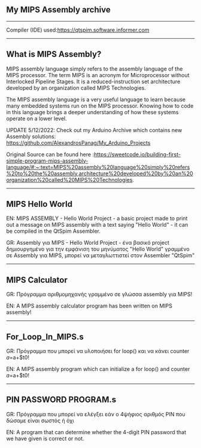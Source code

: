 My MIPS Assembly archive
--------

----
Compiler (IDE) used:https://qtspim.software.informer.com



----
What is MIPS Assembly?
-----
MIPS assembly language simply refers to the assembly language of the MIPS processor. The term MIPS is an acronym for Microprocessor without Interlocked Pipeline Stages. It is a reduced-instruction set architecture developed by an organization called MIPS Technologies.

The MIPS assembly language is a very useful language to learn because many embedded systems run on the MIPS processor. Knowing how to code in this language brings a deeper understanding of how these systems operate on a lower level.


UPDATE 5/12/2022: Check out my Arduino Archive which contains new Assembly solutions: https://github.com/AlexandrosPanag/My_Arduino_Projects

Original Source can be found here :https://sweetcode.io/building-first-simple-program-mips-assembly-language/#:~:text=MIPS%20assembly%20language%20simply%20refers%20to%20the%20assembly,architecture%20developed%20by%20an%20organization%20called%20MIPS%20Technologies.



---------------------------------------------------------------------------------------------------------------------------------------------------------------------------------
MIPS Hello World
---------------------------------------------------------------------------------------------------------------------------------------------------------------------------------
EN: MIPS ASSEMBLY - Hello World Project - a basic project made to print out a message on MIPS assembly with a text saying "Hello World" - it can be compiled in the QtSpim Assembler.



GR: Assembly για MIPS - Hello World Project - ένα βασικό project δημιουργημένο για την εμφάνιση του μηνύματος "Hello World" γραμμένο σε Assembly για MIPS, μπορεί να μεταγλωττιστεί στον Assembler "QtSpim"


-----------------------------------------------------------------------------------------------------------------------------------------------------------------------------------
MIPS Calculator
---------------------------------------------------------------------------------------------------------------------------------------------------------------------------------
GR: Πρόγραμμα αριθμομηχανής γραμμένο σε γλώσσα assembly για MIPS! 


EN: A MIPS assembly calculator program has been written on MIPS assembly!




---------------------------------------------------------------------------------------------------------------------------------------------------------------------------------
For_Loop_In_MIPS.s
---------------------------------------------------------------------------------------------------------------------------------------------------------------------------------
GR: Πρόγραμμα που μπορεί να υλοποιήσει for loop() και να κάνει counter $a=$a+$t0! 


EN: A MIPS assembly program which can initialize a for loop() and counter $a=$a+$t0!


---------------------------------------------------------------------------------------------------------------------------------------------------------------------------------
PIN PASSWORD PROGRAM.s
---------------------------------------------------------------------------------------------------------------------------------------------------------------------------------
GR: Πρόγραμμα που μπορεί να ελέγξει εάν ο 4ψήφιος αριθμός PIN που δώσαμε είναι σωστός ή όχι

  
EN: A program that can determine whether the 4-digit PIN password that we have given is correct or not.
